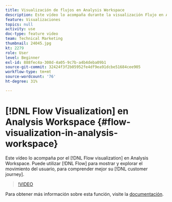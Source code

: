 ```yaml
---
title: Visualización de flujos en Analysis Workspace
description: Este vídeo lo acompaña durante la visualización Flujo en Analysis Workspace. Puede utilizar Flujo para mostrar y explorar el movimiento de los usuarios, para comprender mejor su recorrido con los clientes.
feature: Visualizaciones
topics: null
activity: use
doc-type: feature video
team: Technical Marketing
thumbnail: 24045.jpg
kt: 2279
role: User
level: Beginner
exl-id: 888fec4a-308d-4a05-9c7b-a4b4deba09b1
source-git-commit: 32424f3f2b05952fe4df9ea91dcbe51684cee905
workflow-type: tm+mt
source-wordcount: '76'
ht-degree: 31%

---
```


# [!DNL Flow Visualization] en Analysis Workspace {#flow-visualization-in-analysis-workspace}

Este vídeo lo acompaña por el [!DNL Flow visualization] en Analysis Workspace. Puede utilizar [!DNL Flow] para mostrar y explorar el movimiento del usuario, para comprender mejor su [!DNL customer journey].

>[!VIDEO](https://video.tv.adobe.com/v/24045/?quality=12)

Para obtener más información sobre esta función, visite la [documentación](https://marketing.adobe.com/resources/help/es_ES/analytics/analysis-workspace/flow.html).
